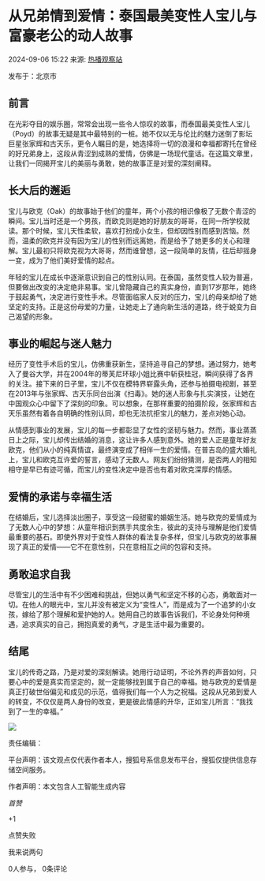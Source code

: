 # 从兄弟情到爱情：泰国最美变性人宝儿与富豪老公的动人故事

2024-09-06 15:22 来源: [热播观察站](https://www.sohu.com/a/m.sohu.com?spm=smpc.content-abroad.content.1.1732257285709nalzqVx)

发布于：北京市

## 前言

在光彩夺目的娱乐圈，常常会出现一些令人惊叹的故事，而泰国最美变性人宝儿（Poyd）的故事无疑是其中最特别的一桩。她不仅以无与伦比的魅力迷倒了影坛巨星张家辉和古天乐，更令人瞩目的是，她选择将一切的浪漫和幸福都寄托在曾经的好兄弟身上，这段从青涩到成熟的爱情，仿佛是一场现代童话。在这篇文章里，让我们一同揭开宝儿的美丽与勇敢，她的故事正是对爱的深刻阐释。

## 长大后的邂逅

宝儿与欧克（Oak）的故事始于他们的童年，两个小孩的相识像极了无数个青涩的瞬间。宝儿当时还是一个男孩，而欧克则是她的好朋友的哥哥，在同一所学校就读。那个时候，宝儿天性柔软，喜欢打扮成小女生，但却因性别而感到苦恼。然而，温柔的欧克并没有因为宝儿的性别而远离她，而是给予了她更多的关心和理解。宝儿最初只将欧克视为大哥哥，然而谁曾想，这一段简单的友情，往后却摇身一变，成为了他们美好爱情的起点。

年轻的宝儿在成长中逐渐意识到自己的性别认同。在泰国，虽然变性人较为普遍，但要做出改变的决定绝非易事。宝儿曾隐藏自己的真实身份，直到17岁那年，她终于鼓起勇气，决定进行变性手术。尽管面临家人反对的压力，宝儿的母亲却给了她坚定的支持。正是这份母爱的力量，让她走上了通向新生活的道路，终于蜕变为自己渴望的形象。

## 事业的崛起与迷人魅力

经历了变性手术后的宝儿，仿佛重获新生，坚持追寻自己的梦想。通过努力，她考入了曼谷大学，并在2004年的蒂芙尼环球小姐比赛中斩获桂冠，瞬间获得了各界的关注。接下来的日子里，宝儿不仅在模特界崭露头角，还参与拍摄电视剧，甚至在2013年与张家辉、古天乐同台出演《扫毒》。她的迷人形象与扎实演技，让她在中国观众心中留下了深刻的印象。可以想象，在那样重要的拍摄阶段，张家辉和古天乐虽然有着各自明确的性别认同，却也无法抗拒宝儿的魅力，差点对她心动。

从情感到事业的发展，宝儿的每一步都彰显了女性的坚韧与魅力。然而，事业蒸蒸日上之际，宝儿却传出结婚的消息，这让许多人感到意外。她的爱人正是童年好友欧克，他们从小的纯真情谊，最终演变成了相伴一生的爱情。在普吉岛的盛大婚礼上，宝儿和欧克互许爱的誓言，感动了无数人。网友们纷纷猜测，是否两人的相知相守是早已有迹可循，而宝儿的变性决定中是否也有着对欧克深厚的情感。

## 爱情的承诺与幸福生活

在结婚后，宝儿选择淡出圈子，享受这一段甜蜜的婚姻生活。她与欧克的爱情成为了无数人心中的梦想：从童年相识到携手共度余生，彼此的支持与理解是他们爱情最重要的基石。即使外界对于变性人群体的看法复杂多样，但宝儿与欧克的故事展现了真正的爱情——它不在意性别，只在意相互之间的包容和支持。

## 勇敢追求自我

尽管宝儿的生活中有不少困难和挑战，但她以勇气和坚定不移的心态，勇敢面对一切。在他人的眼光中，宝儿并没有被定义为“变性人”，而是成为了一个追梦的小女孩，嫁给了那个理解和爱护她的人。她用自己的故事告诉我们，不论身处何种境遇，追求真实的自己，拥抱真爱的勇气，才是生活中最为重要的。

## 结尾

宝儿的传奇之路，乃是对爱的深刻解读。她用行动证明，不论外界的声音如何，只要心中的爱是真实而坚定的，就一定能够找到属于自己的幸福。她与欧克的爱情是真正打破世俗偏见和成见的示范，值得我们每一个人为之祝福。这段从兄弟到爱人的转变，不仅仅是两人身份的改变，更是彼此情感的升华，正如宝儿所言：“我找到了一生的幸福。”

![](//q6.itc.cn/q_70/images03/20240906/56d543f673334fc3a2b3ca6ad94fdb19.png)

责任编辑：

平台声明：该文观点仅代表作者本人，搜狐号系信息发布平台，搜狐仅提供信息存储空间服务。

作者声明：本文包含人工智能生成内容

_首赞_

+1

点赞失败

我来说两句

0人参与， 0条评论